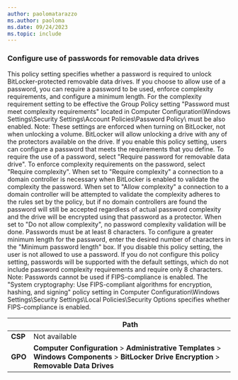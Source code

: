 ```yaml
---
author: paolomatarazzo
ms.author: paoloma
ms.date: 09/24/2023
ms.topic: include
---
```


### Configure use of passwords for removable data drives

This policy setting specifies whether a password is required to unlock BitLocker-protected removable data drives. If you choose to allow use of a password, you can require a password to be used, enforce complexity requirements, and configure a minimum length. For the complexity requirement setting to be effective the Group Policy setting "Password must meet complexity requirements" located in Computer Configuration\Windows Settings\Security Settings\Account Policies\Password Policy\ must be also enabled. Note: These settings are enforced when turning on BitLocker, not when unlocking a volume. BitLocker will allow unlocking a drive with any of the protectors available on the drive. If you enable this policy setting, users can configure a password that meets the requirements that you define. To require the use of a password, select "Require password for removable data drive". To enforce complexity requirements on the password, select "Require complexity". When set to "Require complexity" a connection to a domain controller is necessary when BitLocker is enabled to validate the complexity the password. When set to "Allow complexity" a connection to a domain controller will be attempted to validate the complexity adheres to the rules set by the policy, but if no domain controllers are found the password will still be accepted regardless of actual password complexity and the drive will be encrypted using that password as a protector. When set to "Do not allow complexity", no password complexity validation will be done. Passwords must be at least 8 characters. To configure a greater minimum length for the password, enter the desired number of characters in the "Minimum password length" box. If you disable this policy setting, the user is not allowed to use a password. If you do not configure this policy setting, passwords will be supported with the default settings, which do not include password complexity requirements and require only 8 characters. Note: Passwords cannot be used if FIPS-compliance is enabled. The "System cryptography: Use FIPS-compliant algorithms for encryption, hashing, and signing" policy setting in Computer Configuration\Windows Settings\Security Settings\Local Policies\Security Options specifies whether FIPS-compliance is enabled.

|  | Path |
|--|--|
| **CSP** | Not available |
| **GPO** | **Computer Configuration** > **Administrative Templates** > **Windows Components** > **BitLocker Drive Encryption** > **Removable Data Drives** |

